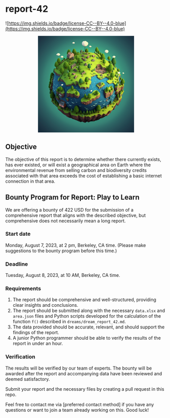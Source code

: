 # report-42

![https://img.shields.io/badge/license-CC--BY--4.0-blue](https://img.shields.io/badge/license-CC--BY--4.0-blue)

<p align="center">
  <img src="/un_barco_donde_entramos_todos.png" alt="Un barco donde entramos todos." width="300" center  />
</p>

## Objective

The objective of this report is to determine whether there currently exists, has ever existed, or will exist a geographical area on Earth where the environmental revenue from selling carbon and biodiversity credits associated with that area exceeds the cost of establishing a basic internet connection in that area.

## Bounty Program for Report: Play to Learn

We are offering a bounty of 422 USD for the submission of a comprehensive report that aligns with the described objective, but comprehensive does not necessarily mean a long report.

### Start date

Monday, August 7, 2023, at 2 pm, Berkeley, CA time. (Please make suggestions to the bounty program before this time.)

### Deadline

Tuesday, August 8, 2023, at 10 AM, Berkeley, CA time.

### Requirements

1. The report should be comprehensive and well-structured, providing clear insights and conclusions.
2. The report should be submitted along with the necessary `data.xlsx` and `area.json` files and Python scripts developed for the calculation of the function `f()` described in `dreams/dream_report_42.md`.
3. The data provided should be accurate, relevant, and should support the findings of the report.
4. A junior Python programmer should be able to verify the results of the report in under an hour.

### Verification

The results will be verified by our team of experts. The bounty will be awarded after the report and accompanying data have been reviewed and deemed satisfactory.

Submit your report and the necessary files by creating a pull request in this repo. 

Feel free to contact me via [preferred contact method] if you have any questions or want to join a team already working on this. Good luck!
